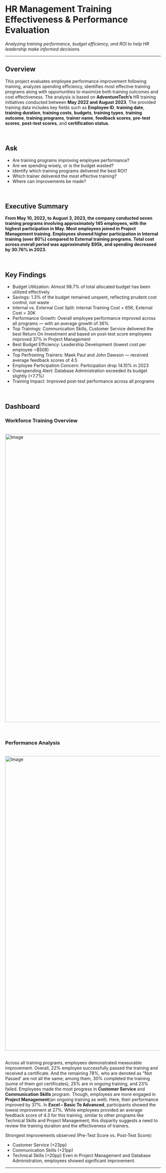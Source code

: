 # HR Management Training Effectiveness & Performance Evaluation  
_Analyzing training performance, budget efficiency, and ROI to help HR leadership make informed decisions._


---

## Overview


This project evaluates employee performance improvement following training, analyzes spending efficiency, identifies most effective training programs along with opportunities to maximize both training outcomes and cost effectiveness. The analysis is based on **AdventureTech’s** HR training initiatives conducted between **May 2022 and August 2023**. The provided training data includes key fields such as **Employee ID**, **training date**, **training duration**, **training costs**, **budgets**, **training types**, **training outcome**, **training programs**, **trainer name**, **feedback scores**, **pre-test scores**, **post-test scores**, and **certification status**. 

<br>


<h2><a class="anchor" id="ask1"></a>Ask</h2>

- Are training programs improving employee performance?
- Are we spending wisely, or is the budget wasted?
- Identify which training programs delivered the best ROI?
- Which trainer delivered the most effective training?
- Where can improvements be made?



<br>


<h2><a class="anchor" id="ask1"></a>Executive Summary</h2>

**From May 10, 2022, to August 3, 2023, the company conducted seven training programs involving approximately 145 employees, with the highest participation in May. Most employees joined in Project Management training. Employees showed higher participation in Internal training (over 80%) compared to External training programs. Total cost across overall period was approximately $95k, and spending decreased by 30.76% in 2023.**




<br>


<h2><a class="anchor" id="ask1"></a>Key Findings</h2>

- Budget Utilization: Almost 98.7% of total allocated budget has been utilized effectively
- Savings: 1.3% of the budget remained unspent, reflecting prudent cost control, not waste
- Internal vs. External Cost Split: Internal Training Cost = 65K, External Cost = 30K
- Performance Growth: Overall employee performance improved across all programs — with an average growth of 36%
- Top Trainings: Communication Skills, Customer Service delivered the best Return On Investment and based on post-test score employees improved 37% in Project Management 
- Best Budget Efficiency: Leadership Development (lowest cost per employee ~$508)
- Top Perfroming Trainers: Maek Paul and John Dawson — received average feedback scores of 4.5
- Employee Participation Concern: Participation drop 14.10% in 2023
- Overspending Alert: Database Administration exceeded its budget slightly (+7.7%)
- Training Impact: Improved post-test performance across all programs


<br>


<h2><a class="anchor" id="ask1"></a>Dashboard</h2>

<h3><a class="anchor" id="ask1"></a>Workforce Training Overview</h3>
<br> <img width="1348" height="933" alt="Image" src="https://github.com/user-attachments/assets/a29d5fe1-1804-45f3-ae7f-81aaec71d6c5" /> <br><br>


<br>


<h3><a class="anchor" id="ask1"></a>Performance Analysis</h3>
<br><img width="1448" height="953" alt="Image" src="https://github.com/user-attachments/assets/a1fc5d18-55d6-464c-a1cb-79bd351fd278" /> <br><br>


Across all training programs, employees demonstrated measurable improvement. Overall, 22% employee successfully passed the training and received a certificate. And the remaining 78%, who are denoted as "Not Passed' are not all the same; among them, 30% completed the training (some of them got certificates), 25% are in ongoing training, and 23% failed. Employees made the most progress in **Customer Service** and **Communication Skills** program. Though, employees are more engaged in **Project Management**(an ongoing training as well). Here, their performance improved by 37%. In **Excel – Basic To Advanced**, participants showed the lowest improvement at 27%. While employees provided an average feedback score of 4.3 for this training, similar to other programs like Technical Skills and Project Management, this disparity suggests a need to review the training duration and the effectiveness of trainers. <br>

Strongest improvements observed (Pre-Test Score vs. Post-Test Score):
-	Customer Service (+23pp)
-	Communication Skills (+21pp)
-	Technical Skills (+20pp)
Even in Project Management and Database Administration, employees showed significant improvement.


___
